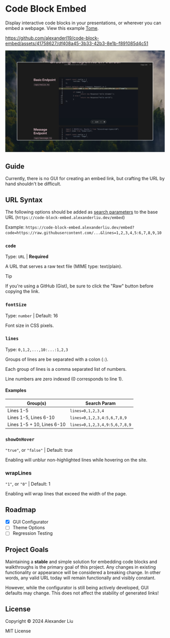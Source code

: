 # Code Block Embed

Display interactive code blocks in your presentations, or wherever you can embed a webpage. View this example [Tome](https://tome.app/alexander/code-block-embed-clxtjhwu000gykagfr3imz6pa).

https://github.com/alexanderl19/code-block-embed/assets/41758627/df408a45-3b33-42b3-8e1b-f891085d4c51

![a Tome slide containing the text "Basic Endpoint" with an embeded code block to the right of the text. the user currently has the second group of lines out of four sets highlighted. ](./.github/assets/demo-tome.jpeg)

## Guide

Currently, there is no GUI for creating an embed link, but crafting the URL by hand shouldn't be difficult.

## URL Syntax

The following options should be added as [search parameters](https://developer.mozilla.org/en-US/docs/Web/API/URLSearchParams) to the base URL (`https://code-block-embed.alexanderliu.dev/embed`)

Example: `https://code-block-embed.alexanderliu.dev/embed?code=https://raw.githubusercontent.com/...&lines=1,2,3,4,5:6,7,8,9,10`

### `code`

Type: `URL` | **Required**

A URL that serves a raw text file (MIME type: text/plain).

> [!TIP]
> If you're using a GitHub (Gist), be sure to click the "Raw" button before copying the link.

### `fontSize`

Type: `number` | Default: 16

Font size in CSS pixels.

### `lines`

Type: `0,1,2,...,10:...:1,2,3`

Groups of lines are be separated with a colon (`:`).

Each group of lines is a comma separated list of numbers.

Line numbers are zero indexed (0 corresponds to line 1).

#### Examples

| Group(s)                   | Search Param                  |
| -------------------------- | ----------------------------- |
| Lines 1-5                  | `lines=0,1,2,3,4`             |
| Lines 1-5, Lines 6-10      | `lines=0,1,2,3,4:5,6,7,8,9`   |
| Lines 1-5 + 10, Lines 6-10 | `lines=0,1,2,3,4,9:5,6,7,8,9` |

### `showOnHover`

`"true"`, or `"false"` | Default: true

Enabling will unblur non-highlighted lines while hovering on the site.

### wrapLines

`"1"`, or `"0"` | Default: 1

Enabling will wrap lines that exceed the width of the page.

## Roadmap

- [x] GUI Configurator
- [ ] Theme Options
- [ ] Regression Testing

## Project Goals

Maintaining a **stable** and simple solution for embedding code blocks and walkthroughs is the primary goal of this project. Any changes in existing functionality or appearance will be considered a breaking change. In other words, any valid URL today will remain functionally and visibly constant.

However, while the configurator is still being actively developed, GUI defaults may change. This does not affect the stability of generated links!

## License

Copyright © 2024 Alexander Liu

MIT License
